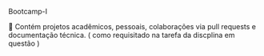 Bootcamp-I

📂 Contém projetos acadêmicos, pessoais, colaborações via pull requests e documentação técnica. ( como requisitado na tarefa da discplina em questão )
